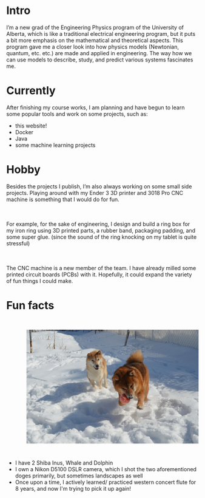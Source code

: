 # Intro

I’m a new grad of the Engineering Physics program of the University of Alberta, which is like a traditional electrical engineering program, but it puts a bit more emphasis on the mathematical and theoretical aspects. This program gave me a closer look into how physics models (Newtonian, quantum, etc. etc.) are made and applied in engineering. The way how we can use models to describe, study, and predict various systems fascinates me.

# Currently

After finishing my course works, I am planning and have begun to learn some popular tools and work on some projects, such as:

- this website!
- Docker
- Java
- some machine learning projects


# Hobby
Besides the projects I publish, I’m also always working on some small side projects. Playing around with my Ender 3 3D printer and 3018 Pro CNC machine is something that I would do for fun.

　

For example, for the sake of engineering, I design and build a ring box for my iron ring using 3D printed parts, a rubber band, packaging padding, and some super glue. (since the sound of the ring knocking on my tablet is quite stressful)

　

The CNC machine is a new member of the team. I have already milled some printed circuit boards (PCBs) with it. Hopefully, it could expand the variety of fun things I could make.


# Fun facts

<!-- ![Dolphin (left) and Whale (right)]() -->
<div style="float:center; width:100%;padding:2em">
  <img src="/images/about/Dolphin_and_Whale.jpg" style="max-width:90%; display:block; margin:auto;" title="Dolphin (left) and Whale (right) chasing an orange ball in the snow" alt="Dolphin (left) and Whale (right) chasing an orange ball in the snow" />
</div>


- I have 2 Shiba Inus, Whale and Dolphin
- I own a Nikon D5100 DSLR camera, which I shot the two aforementioned doges primarily, but sometimes landscapes as well
- Once upon a time, I actively learned/ practiced western concert flute for 8 years, and now I'm trying to pick it up again!
